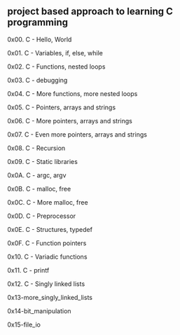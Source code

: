 ## project based approach to learning C programming


0x00. C - Hello, World

0x01. C - Variables, if, else, while

0x02. C - Functions, nested loops

0x03. C - debugging 

0x04. C - More functions, more nested loops 

0x05. C - Pointers, arrays and strings 

0x06. C - More pointers, arrays and strings

0x07. C - Even more pointers, arrays and strings

0x08. C - Recursion

0x09. C - Static libraries

0x0A. C - argc, argv

0x0B. C - malloc, free

0x0C. C - More malloc, free

0x0D. C - Preprocessor

0x0E. C - Structures, typedef

0x0F. C - Function pointers

0x10. C - Variadic functions

0x11. C - printf

0x12. C - Singly linked lists

0x13-more_singly_linked_lists

0x14-bit_manipulation

0x15-file_io

